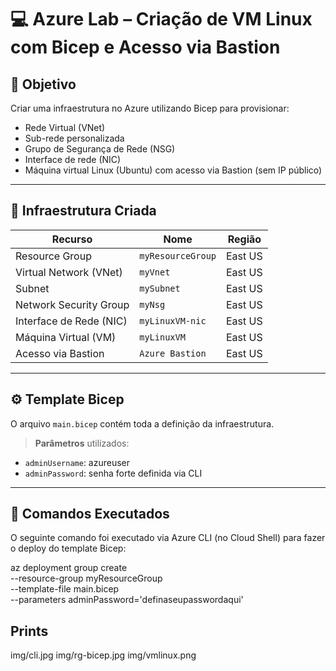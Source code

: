 # 💻 Azure Lab – Criação de VM Linux com Bicep e Acesso via Bastion

## 🎯 Objetivo

Criar uma infraestrutura no Azure utilizando Bicep para provisionar:

- Rede Virtual (VNet)
- Sub-rede personalizada
- Grupo de Segurança de Rede (NSG)
- Interface de rede (NIC)
- Máquina virtual Linux (Ubuntu) com acesso via Bastion (sem IP público)

---

## 🧱 Infraestrutura Criada

| Recurso                  | Nome            | Região        |
|--------------------------|------------------|---------------|
| Resource Group           | `myResourceGroup`| East US  |
| Virtual Network (VNet)   | `myVnet`         | East US  |
| Subnet                  | `mySubnet`        | East US  |
| Network Security Group   | `myNsg`          | East US  |
| Interface de Rede (NIC)  | `myLinuxVM-nic`  | East US  |
| Máquina Virtual (VM)     | `myLinuxVM`      | East US  |
| Acesso via Bastion       | `Azure Bastion`  | East US  |

---

## ⚙️ Template Bicep

O arquivo `main.bicep` contém toda a definição da infraestrutura.

> **Parâmetros** utilizados:
- `adminUsername`: azureuser
- `adminPassword`: senha forte definida via CLI

---

## 🚀 Comandos Executados
O seguinte comando foi executado via Azure CLI (no Cloud Shell) para fazer o deploy do template Bicep:

az deployment group create \
  --resource-group myResourceGroup \
  --template-file main.bicep \
  --parameters adminPassword='definaseupasswordaqui'

 ## Prints
img/cli.jpg
img/rg-bicep.jpg
img/vmlinux.png


